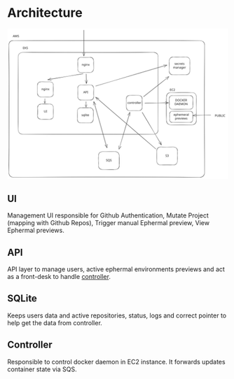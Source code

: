 # Architecture

<img src="../../assets/architecture.svg" />

## UI

Management UI responsible for Github Authentication, Mutate Project (mapping with Github Repos), Trigger manual Ephermal preview, View Ephermal previews.

## API

API layer to manage users, active ephermal environments previews and act as a front-desk to handle [controller](#controller).

## SQLite

Keeps users data and active repositories, status, logs and correct pointer to help get the data from controller.

## Controller

Responsible to control docker daemon in EC2 instance. It forwards updates container state via SQS.

